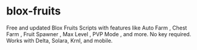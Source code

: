 # blox-fruits
Free and updated Blox Fruits Scripts with features like Auto Farm , Chest Farm , Fruit Spawner , Max Level , PVP Mode , and more. No key required. Works with Delta, Solara, Krnl, and mobile.
